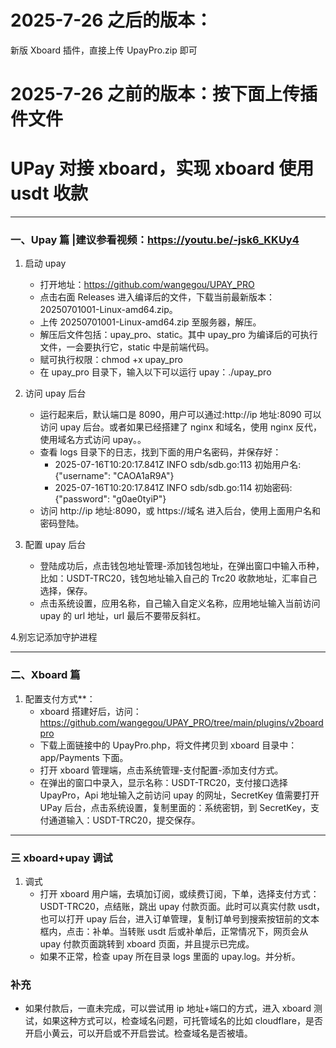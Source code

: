 # 2025-7-26 之后的版本：

新版 Xboard 插件，直接上传 UpayPro.zip 即可

# 2025-7-26 之前的版本：按下面上传插件文件

# UPay 对接 xboard，实现 xboard 使用 usdt 收款

---

### 一、Upay 篇 |建议参看视频：https://youtu.be/-jsk6_KKUy4

1. 启动 upay

   - 打开地址：https://github.com/wangegou/UPAY_PRO
   - 点击右面 Releases 进入编译后的文件，下载当前最新版本：20250701001-Linux-amd64.zip。
   - 上传 20250701001-Linux-amd64.zip 至服务器，解压。
   - 解压后文件包括：upay_pro、static。其中 upay_pro 为编译后的可执行文件，一会要执行它，static 中是前端代码。
   - 赋可执行权限：chmod +x upay_pro
   - 在 upay_pro 目录下，输入以下可以运行 upay：./upay_pro

2. 访问 upay 后台

   - 运行起来后，默认端口是 8090，用户可以通过:http://ip 地址:8090 可以访问 upay 后台。或者如果已经搭建了 nginx 和域名，使用 nginx 反代，使用域名方式访问 upay。。
   - 查看 logs 目录下的日志，找到下面的用户名密码，并保存好：
     - 2025-07-16T10:20:17.841Z INFO sdb/sdb.go:113 初始用户名: {"username": "CAOA1aR9A"}
     - 2025-07-16T10:20:17.841Z INFO sdb/sdb.go:114 初始密码: {"password": "g0ae0tyiP"}
   - 访问 http://ip 地址:8090，或 https://域名 进入后台，使用上面用户名和密码登陆。

3. 配置 upay 后台
   - 登陆成功后，点击钱包地址管理-添加钱包地址，在弹出窗口中输入币种，比如：USDT-TRC20，钱包地址输入自己的 Trc20 收款地址，汇率自己选择，保存。
   - 点击系统设置，应用名称，自己输入自定义名称，应用地址输入当前访问 upay 的 url 地址，url 最后不要带反斜杠。

4.别忘记添加守护进程

---

### 二、Xboard 篇

1. 配置支付方式\*\*：
   - xboard 搭建好后，访问：https://github.com/wangegou/UPAY_PRO/tree/main/plugins/v2boardpro
   - 下载上面链接中的 UpayPro.php，将文件拷贝到 xboard 目录中：app/Payments 下面。
   - 打开 xboard 管理端，点击系统管理-支付配置-添加支付方式。
   - 在弹出的窗口中录入，显示名称：USDT-TRC20，支付接口选择 UpayPro，Api 地址输入之前访问 upay 的网址，SecretKey 值需要打开 UPay 后台，点击系统设置，复制里面的：系统密钥，到 SecretKey，支付通道输入：USDT-TRC20，提交保存。

---

### 三 xboard+upay 调试

1. 调式
   - 打开 xboard 用户端，去填加订阅，或续费订阅，下单，选择支付方式：USDT-TRC20，点结账，跳出 upay 付款页面。此时可以真实付款 usdt，也可以打开 upay 后台，进入订单管理，复制订单号到搜索按钮前的文本框内，点击：补单。当转账 usdt 后或补单后，正常情况下，网页会从 upay 付款页面跳转到 xboard 页面，并且提示已完成。
   - 如果不正常，检查 upay 所在目录 logs 里面的 upay.log。并分析。

### 补充

- 如果付款后，一直未完成，可以尝试用 ip 地址+端口的方式，进入 xboard 测试，如果这种方式可以，检查域名问题，可托管域名的比如 cloudflare，是否开启小黄云，可以开启或不开启尝试。检查域名是否被墙。
